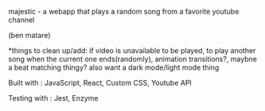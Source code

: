 majestic - a webapp that plays a random song from a favorite youtube channel

(ben matare)

*things to clean up/add: if video is unavailable to be played, to play another song when the current one ends(randomly), animation transitions?, maybne a beat matching thingy? also want a dark mode/light mode thing 

Built with : JavaScript, React, Custom CSS, Youtube API

Testing with : Jest, Enzyme

